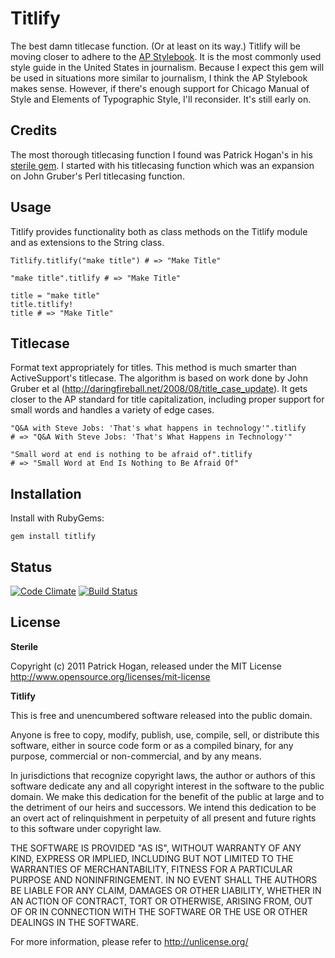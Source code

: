 Titlify
=======

The best damn titlecase function. (Or at least on its way.) Titlify will be moving closer to adhere to the [AP Stylebook](http://www.apstylebook.com/). It is the most commonly used style guide in the United States in journalism. Because I expect this gem will be used in situations more similar to journalism, I think the AP Stylebook makes sense. However, if there's enough support for Chicago Manual of Style and Elements of Typographic Style, I'll reconsider. It's still early on.

Credits
-------
The most thorough titlecasing function I found was Patrick Hogan's in his [sterile gem](https://github.com/pbhogan/sterile). I started with his titlecasing function which was an expansion on John Gruber's Perl titlecasing function.

Usage
-----

Titlify provides functionality both as class methods on the Titlify module and as extensions to the String class. 

    Titlify.titlify("make title") # => "Make Title"

    "make title".titlify # => "Make Title"

    title = "make title"
    title.titlify!
    title # => "Make Title"


Titlecase
---------

Format text appropriately for titles. This method is much smarter than ActiveSupport's titlecase. The algorithm is based on work done by John Gruber et al (http://daringfireball.net/2008/08/title_case_update). It gets closer to the AP standard for title capitalization, including proper support for small words and handles a variety of edge cases.

	"Q&A with Steve Jobs: 'That's what happens in technology'".titlify
	# => "Q&A With Steve Jobs: 'That's What Happens in Technology'"
	
	"Small word at end is nothing to be afraid of".titlify
	# => "Small Word at End Is Nothing to Be Afraid Of"


Installation
------------

Install with RubyGems:

    gem install titlify
    
Status
------

[![Code Climate](https://codeclimate.com/github/joshhepworth/titlify.png)](https://codeclimate.com/github/joshhepworth/titlify) [![Build Status](https://travis-ci.org/joshhepworth/titlify.png?branch=master)](https://travis-ci.org/joshhepworth/titlify)

License
-------

__Sterile__

Copyright (c) 2011 Patrick Hogan, released under the MIT License
http://www.opensource.org/licenses/mit-license

__Titlify__

This is free and unencumbered software released into the public domain.

Anyone is free to copy, modify, publish, use, compile, sell, or
distribute this software, either in source code form or as a compiled
binary, for any purpose, commercial or non-commercial, and by any
means.

In jurisdictions that recognize copyright laws, the author or authors
of this software dedicate any and all copyright interest in the
software to the public domain. We make this dedication for the benefit
of the public at large and to the detriment of our heirs and
successors. We intend this dedication to be an overt act of
relinquishment in perpetuity of all present and future rights to this
software under copyright law.

THE SOFTWARE IS PROVIDED "AS IS", WITHOUT WARRANTY OF ANY KIND,
EXPRESS OR IMPLIED, INCLUDING BUT NOT LIMITED TO THE WARRANTIES OF
MERCHANTABILITY, FITNESS FOR A PARTICULAR PURPOSE AND NONINFRINGEMENT.
IN NO EVENT SHALL THE AUTHORS BE LIABLE FOR ANY CLAIM, DAMAGES OR
OTHER LIABILITY, WHETHER IN AN ACTION OF CONTRACT, TORT OR OTHERWISE,
ARISING FROM, OUT OF OR IN CONNECTION WITH THE SOFTWARE OR THE USE OR
OTHER DEALINGS IN THE SOFTWARE.

For more information, please refer to <http://unlicense.org/>
